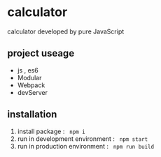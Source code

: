 # calculator
calculator developed by pure JavaScript

<h2>project useage</h2>
<ul>
  <li> js , es6 </li>
  <li> Modular </li>
  <li> Webpack </li>
  <li> devServer </li>
 </ul>

<h2>installation </h2>
<ol>
  <li> install package : <code> npm i </code></li>
  <li> run in development environment : <code> npm start </code></li>
  <li> run in production environment : <code> npm run build </code></li>
 </ol>

